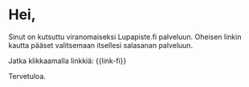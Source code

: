 # Hei,

Sinut on kutsuttu viranomaiseksi Lupapiste.fi palveluun. Oheisen linkin kautta pääset valitsemaan itsellesi salasanan palveluun.

Jatka klikkaamalla linkkiä: {{link-fi}}

Tervetuloa.
